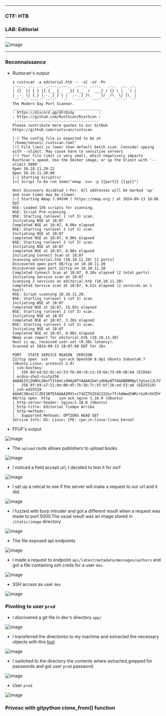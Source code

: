 -----------------

### CTF: HTB
### LAB: Editorial

------------------

![image](https://github.com/user-attachments/assets/bbe2080b-72ec-4d90-a92b-031b32cbad62)

------------------

### Reconnaissance

- Rustscan's output

      ❯ rustscan -a editorial.htb -- -sC -sV -Pn
      .----. .-. .-. .----..---.  .----. .---.   .--.  .-. .-.
      | {}  }| { } |{ {__ {_   _}{ {__  /  ___} / {} \ |  `| |
      | .-. \| {_} |.-._} } | |  .-._} }\     }/  /\  \| |\  |
      `-' `-'`-----'`----'  `-'  `----'  `---' `-'  `-'`-' `-'
      The Modern Day Port Scanner.
      ________________________________________
      : https://discord.gg/GFrQsGy           :
      : https://github.com/RustScan/RustScan :
       --------------------------------------
      Please contribute more quotes to our GitHub https://github.com/rustscan/rustscan
      
      [~] The config file is expected to be at "/home/sensei/.rustscan.toml"
      [!] File limit is lower than default batch size. Consider upping with --ulimit. May cause harm to sensitive servers
      [!] Your file limit is very small, which negatively impacts RustScan's speed. Use the Docker image, or up the Ulimit with '--ulimit 5000'. 
      Open 10.10.11.20:22
      Open 10.10.11.20:80
      [~] Starting Script(s)
      [>] Script to be run Some("nmap -vvv -p {{port}} {{ip}}")
      
      Host discovery disabled (-Pn). All addresses will be marked 'up' and scan times may be slower.
      [~] Starting Nmap 7.94SVN ( https://nmap.org ) at 2024-09-13 18:06 EDT
      NSE: Loaded 156 scripts for scanning.
      NSE: Script Pre-scanning.
      NSE: Starting runlevel 1 (of 3) scan.
      Initiating NSE at 18:07
      Completed NSE at 18:07, 0.00s elapsed
      NSE: Starting runlevel 2 (of 3) scan.
      Initiating NSE at 18:07
      Completed NSE at 18:07, 0.00s elapsed
      NSE: Starting runlevel 3 (of 3) scan.
      Initiating NSE at 18:07
      Completed NSE at 18:07, 0.00s elapsed
      Initiating Connect Scan at 18:07
      Scanning editorial.htb (10.10.11.20) [2 ports]
      Discovered open port 80/tcp on 10.10.11.20
      Discovered open port 22/tcp on 10.10.11.20
      Completed Connect Scan at 18:07, 0.30s elapsed (2 total ports)
      Initiating Service scan at 18:07
      Scanning 2 services on editorial.htb (10.10.11.20)
      Completed Service scan at 18:07, 6.52s elapsed (2 services on 1 host)
      NSE: Script scanning 10.10.11.20.
      NSE: Starting runlevel 1 (of 3) scan.
      Initiating NSE at 18:07
      Completed NSE at 18:07, 15.92s elapsed
      NSE: Starting runlevel 2 (of 3) scan.
      Initiating NSE at 18:07
      Completed NSE at 18:07, 3.28s elapsed
      NSE: Starting runlevel 3 (of 3) scan.
      Initiating NSE at 18:07
      Completed NSE at 18:07, 0.00s elapsed
      Nmap scan report for editorial.htb (10.10.11.20)
      Host is up, received user-set (0.30s latency).
      Scanned at 2024-09-13 18:07:08 EDT for 26s
      
      PORT   STATE SERVICE REASON  VERSION
      22/tcp open  ssh     syn-ack OpenSSH 8.9p1 Ubuntu 3ubuntu0.7 (Ubuntu Linux; protocol 2.0)
      | ssh-hostkey: 
      |   256 0d:ed:b2:9c:e2:53:fb:d4:c8:c1:19:6e:75:80:d8:64 (ECDSA)
      | ecdsa-sha2-nistp256 AAAAE2VjZHNhLXNoYTItbmlzdHAyNTYAAAAIbmlzdHAyNTYAAABBBMApl7gtas1JLYVJ1BwP3Kpc6oXk6sp2JyCHM37ULGN+DRZ4kw2BBqO/yozkui+j1Yma1wnYsxv0oVYhjGeJavM=
      |   256 0f:b9:a7:51:0e:00:d5:7b:5b:7c:5f:bf:2b:ed:53:a0 (ED25519)
      |_ssh-ed25519 AAAAC3NzaC1lZDI1NTE5AAAAIMXtxiT4ZZTGZX4222Zer7f/kAWwdCWM/rGzRrGVZhYx
      80/tcp open  http    syn-ack nginx 1.18.0 (Ubuntu)
      |_http-server-header: nginx/1.18.0 (Ubuntu)
      |_http-title: Editorial Tiempo Arriba
      | http-methods: 
      |_  Supported Methods: OPTIONS HEAD GET
      Service Info: OS: Linux; CPE: cpe:/o:linux:linux_kernel
- FFUF's output

![image](https://github.com/user-attachments/assets/9419995b-d652-4a7d-8112-077ca8cec274)

- The `upload` route allows publishers to upload books

![image](https://github.com/user-attachments/assets/a670f5ae-020d-4e36-88cf-ac4d935fcc31)

- I noticed a field accept url, I decided to test it for ssrf

![image](https://github.com/user-attachments/assets/123f56ec-2da0-465b-bb93-338952ef50d8)

- I set up a netcat to see if the server will make a request to our url and it did.

![image](https://github.com/user-attachments/assets/e62e3c9e-a761-4229-b5c5-3f89f8903a35)

- I fuzzed with burp intruder and got a different result when a request was made to port 5000.The usual result was an image stored in `/static/image` directory

![image](https://github.com/user-attachments/assets/d8f1d581-4bab-45a7-a45f-ef817f83e4a2)

- The file exposed api endpoints

![image](https://github.com/user-attachments/assets/803878e5-9b4f-4a8a-bb9b-a491295d3c72)

- I made a request to endpoint `api/latest/metadata/messages/authors` and got a file containing ssh creds for a user `dev`.

![image](https://github.com/user-attachments/assets/2b68614f-d35d-40c5-b8d7-4a4a0092a1cd)

- SSH access as user `dev`

![image](https://github.com/user-attachments/assets/5c0080f5-968e-46c2-be95-a304060e5864)

### Pivoting to user `prod`

- I discovered a git file in dev's directory `app/`

![image](https://github.com/user-attachments/assets/ee4dab44-cc65-44f9-9379-4b5182d1f064)

- I transferred  the directories to my machine and extracted the necessary objects with this [tool](https://github.com/internetwache/GitTools)

![image](https://github.com/user-attachments/assets/5dc9a265-762c-449c-b713-f648bfabf277)

- I switched to the directory the contents where extracted,grepped for passwords and got user `prod` password.

![image](https://github.com/user-attachments/assets/2de0cbc0-bbb6-4510-8961-3af0ed533d93)

- User `prod`

![image](https://github.com/user-attachments/assets/1d76aca2-4e2f-487d-974b-c50d1f93cfac)


### Privesc with gitpython clone_from() function












